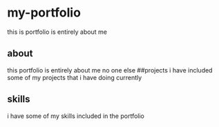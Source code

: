 # my-portfolio
this is portfolio is entirely about me
## about 
this portfolio is entirely about me no one else
##projects 
i have included some of my projects that i have doing currently
## skills
i have some of my skills included in the portfolio
